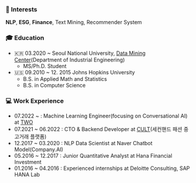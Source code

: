 ### 📡 Interests
**NLP**, **ESG**, **Finance**, Text Mining, Recommender System

### 🎓 Education
  - 🇰🇷 03.2020 ~ Seoul National University, [Data Mining Center](http://dm.snu.ac.kr/ko/)(Department of Industrial Engineering)
    - MS/Ph.D. Student
  - 🇺🇸 09.2010 ~ 12. 2015 Johns Hopkins University
    - B.S. in Applied Math and Statistics
    - B.S. in Computer Science


### 💻 Work Experience
  - 07.2022 ~         : Machine Learning Engineer(focusing on Conversational AI) at [TWO](https://www.two.ai/)
  - 07.2021 ~ 06.2022 : CTO & Backend Developer at [CULT](https://the-cult.co.kr/download)(세컨핸드 패션 중고거래 플랫폼) 
  - 12.2017 ~ 03.2020 : NLP Data Scientist at Naver Chatbot Model(Company.AI)
  - 05.2016 ~ 12.2017 : Junior Quantitative Analyst at Hana Financial Investment
  - 01.2016 ~ 04.2016 : Experienced internships at Deloitte Consulting, SAP HANA Lab
